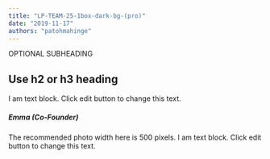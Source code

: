 ```yaml
---
title: "LP-TEAM-25-1box-dark-bg-(pro)"
date: "2019-11-17"
authors: "patohmahinge"
---
```


OPTIONAL SUBHEADING

## Use h2 or h3 heading

I am text block. Click edit button to change this text.

##### Emma (Co-Founder)

The recommended photo width here is 500 pixels. I am text block. Click edit button to change this text.
